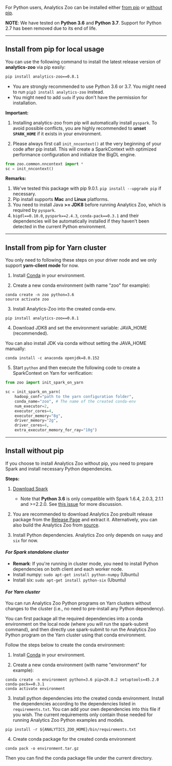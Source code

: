 For Python users, Analytics Zoo can be installed either [from pip](#install-from-pip-for-local-usage) or [without pip](#install-without-pip).

**NOTE**: We have tested on __Python 3.6__ and __Python 3.7__. Support for Python 2.7 has been removed due to its end of life.

---
## **Install from pip for local usage**
You can use the following command to install the latest release version of __analytics-zoo__ via pip easily:

```bash
pip install analytics-zoo==0.8.1
```

* You are strongly recommended to use Python 3.6 or 3.7. You might need to run `pip3 install analytics-zoo` instead.
* You might need to add `sudo` if you don't have the permission for installation.

**Important:**

1. Installing analytics-zoo from pip will automatically install `pyspark`. To avoid possible conflicts, you are highly recommended to __unset `SPARK_HOME`__ if it exists in your environment.

2. Please always first call `init_nncontext()` at the very beginning of your code after pip install. This will create a SparkContext with optimized performance configuration and initialize the BigDL engine.
```python
from zoo.common.nncontext import *
sc = init_nncontext()
```

**Remarks:**

1. We've tested this package with pip 9.0.1. `pip install --upgrade pip` if necessary.
2. Pip install supports __Mac__ and __Linux__ platforms.
3. You need to install Java __>= JDK8__ before running Analytics Zoo, which is required by `pyspark`.
4. `bigdl==0.10.0`, `pyspark==2.4.3`, `conda-pack==0.3.1` and their dependencies will be automatically installed if they haven't been detected in the current Python environment.

---
## **Install from pip for Yarn cluster**

You only need to following these steps on your driver node and we only support __yarn-client mode__ for now.

1) Install [Conda](https://docs.conda.io/projects/conda/en/latest/commands/install.html) in your environment.

2) Create a new conda environment (with name "zoo" for example):
```
conda create -n zoo python=3.6
source activate zoo
```

3) Install Analytics-Zoo into the created conda-env.

```
pip install analytics-zoo==0.8.1
```

4) Download JDK8 and set the environment variable: JAVA_HOME (recommended).

You can also install JDK via conda without setting the JAVA_HOME manually:

`conda install -c anaconda openjdk=8.0.152`

5) Start `python` and then execute the following code to create a SparkContext on Yarn for verification:

``` python
from zoo import init_spark_on_yarn

sc = init_spark_on_yarn(
    hadoop_conf="path to the yarn configuration folder",
    conda_name="zoo", # The name of the created conda-env
    num_executor=2,
    executor_cores=4,
    executor_memory="8g",
    driver_memory="2g",
    driver_cores=4,
    extra_executor_memory_for_ray="10g")
```

---
## **Install without pip**

If you choose to install Analytics Zoo without pip, you need to prepare Spark and install necessary Python dependencies.

**Steps:**

1. [Download Spark](https://spark.apache.org/downloads.html)

    - Note that __Python 3.6__ is only compatible with Spark 1.6.4, 2.0.3, 2.1.1 and >=2.2.0. See [this issue](https://issues.apache.org/jira/browse/SPARK-19019) for more discussion.


2. You are recommended to download Analytics Zoo prebuilt release package from the [Release Page](../release-download/) and extract it.
Alternatively, you can also build the Analytics Zoo from [source](../ScalaUserGuide/install/#build-with-script-recommended).

3. Install Python dependencies. Analytics Zoo only depends on `numpy` and `six` for now.

#### ***For Spark standalone cluster***

* __Remark__: If you're running in cluster mode, you need to install Python dependencies on both client and each worker node.
* Install numpy: 
```sudo apt-get install python-numpy``` (Ubuntu)
* Install six: 
```sudo apt-get install python-six``` (Ubuntu)

#### ***For Yarn cluster***

You can run Analytics Zoo Python programs on Yarn clusters without changes to the cluster (i.e., no need to pre-install any Python dependency).

You can first package all the required dependencies into a conda environment on the local node (where you will run the spark-submit command),
and then directly use spark-submit to run the Analytics Zoo Python program on the Yarn cluster using that conda environment.

Follow the steps below to create the conda environment:
   
1) Install [Conda](https://docs.conda.io/projects/conda/en/latest/user-guide/install/index.html) in your environment.

2) Create a new conda environment (with name "environment" for example):
```
conda create -n environment python=3.6 pip=20.0.2 setuptools=45.2.0 conda-pack==0.3.1
conda activate environment
```

3) Install python dependencies into the created conda environment.
Install the dependencies according to the dependencies listed in `requirements.txt`. You can add your own dependencies into this file if you wish. The current requirements only contain those needed for running Analytics Zoo Python examples and models.
```
pip install -r ${ANALYTICS_ZOO_HOME}/bin/requirements.txt
```

4) Create conda package for the created conda environment

```
conda pack -o environment.tar.gz
```
Then you can find the conda package file under the current directory.
